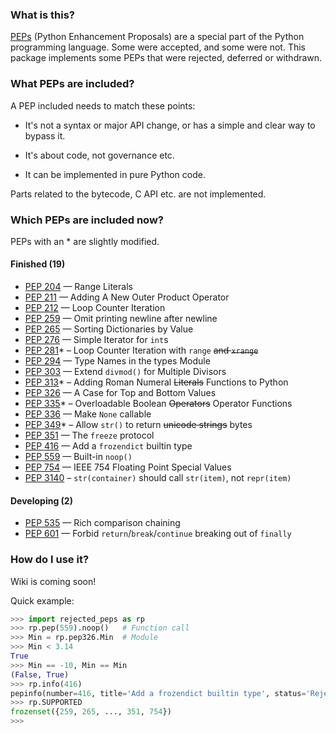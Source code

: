 ### What is this?

[PEPs](https://peps.python.org/) (Python Enhancement Proposals) are a special part of the Python programming language. Some were accepted, and some were not. This package implements some PEPs that were rejected, deferred or withdrawn.

### What PEPs are included?

A PEP included needs to match these points:

- It's not a syntax or major API change, or has a simple and clear way to bypass it.

- It's about code, not governance etc.

- It can be implemented in pure Python code.


Parts related to the bytecode, C API etc. are not implemented.

### Which PEPs are included now?

PEPs with an \* are slightly modified.

#### Finished (19)

- [PEP 204](https://peps.python.org/pep-0204/) — Range Literals
- [PEP 211](https://peps.python.org/pep-0211/) — Adding A New Outer Product Operator
- [PEP 212](https://peps.python.org/pep-0212/) — Loop Counter Iteration
- [PEP 259](https://peps.python.org/pep-0259/) — Omit printing newline after newline
- [PEP 265](https://peps.python.org/pep-0265/) — Sorting Dictionaries by Value
- [PEP 276](https://peps.python.org/pep-0276/) — Simple Iterator for `int`s
- [PEP 281](https://peps.python.org/pep-0281/)\* – Loop Counter Iteration with `range` ~~and `xrange`~~
- [PEP 294](https://peps.python.org/pep-0294/) — Type Names in the types Module
- [PEP 303](https://peps.python.org/pep-0303/) — Extend `divmod()` for Multiple Divisors
- [PEP 313](https://peps.python.org/pep-0313/)\* – Adding Roman Numeral ~~Literals~~ Functions to Python
- [PEP 326](https://peps.python.org/pep-0326/) — A Case for Top and Bottom Values
- [PEP 335](https://peps.python.org/pep-0335/)\* – Overloadable Boolean ~~Operators~~ Operator Functions
- [PEP 336](https://peps.python.org/pep-0336/) — Make `None` callable
- [PEP 349](https://peps.python.org/pep-0349/)\* – Allow `str()` to return ~~unicode strings~~ bytes
- [PEP 351](https://peps.python.org/pep-0351/) — The `freeze` protocol
- [PEP 416](https://peps.python.org/pep-0416/) — Add a `frozendict` builtin type
- [PEP 559](https://peps.python.org/pep-0559/) — Built-in `noop()`
- [PEP 754](https://peps.python.org/pep-0754/) — IEEE 754 Floating Point Special Values
- [PEP 3140](https://peps.python.org/pep-3140/) – `str(container)` should call `str(item)`, not `repr(item)`

#### Developing (2)

- [PEP 535](https://peps.python.org/pep-0535/) — Rich comparison chaining
- [PEP 601](https://peps.python.org/pep-0601/) — Forbid `return`/`break`/`continue` breaking out of `finally`

### How do I use it?
Wiki is coming soon!

Quick example:

```python
>>> import rejected_peps as rp
>>> rp.pep(559).noop()   # Function call
>>> Min = rp.pep326.Min  # Module
>>> Min < 3.14
True
>>> Min == -10, Min == Min
(False, True)
>>> rp.info(416)
pepinfo(number=416, title='Add a frozendict builtin type', status='Rejected', creation='2012-02-29', url='https://peps.python.org/pep-0416/')
>>> rp.SUPPORTED
frozenset({259, 265, ..., 351, 754})
>>> 
```
